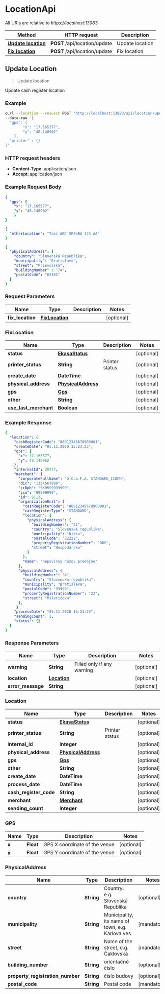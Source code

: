 # LocationApi

All URIs are relative to *https://localhost:13083*

Method | HTTP request | Description
------------- | ------------- | -------------
[**Update location**](LocationApiUpdate.md#UpdateLocation) | **POST** /api/location/update | Update location
[**Fix location**](LocationApiFix.md#FixLocation) | **POST** /api/location/update | Fix location

## Update Location

> Update location

Update cash register location

### Example

```bash
curl --location --request POST 'http://localhost:13083/api/location/update' \
--data-raw '{
  "gps": {
		"x": "17.165377",
		"y": "48.148962"
	},
  "printer" : {}
}'
```

### HTTP request headers

- **Content-Type**: application/json
- **Accept**: application/json

### Example Request Body

```yaml
{
  "gps": {
    "x": "17.165377",
    "y": "48.148962"
	}
}
```

```yaml
{
  "otherLocation": "Taxi ABC SPZ=BA 123 AA"
}
```

```yaml
{
  "physicalAddress": {
    "country": "Slovenská Republika",
    "municipality": "Bratislava",
    "street": "Prievozská",
    "buildingNumber" : "74",
    "postalCode": "82101"
  }
}
```

### Request Parameters

Name | Type | Description | Notes
------------ | ------------- | ------------- | -------------
**fix_location** | [**FixLocation**](LocationApiFix.md#FixLocation) |  | [optional] 

### FixLocation

Name | Type | Description | Notes
------------ | ------------- | ------------- | -------------
**status** | [**EkasaStatus**](EkasaStatus.md) |  | [optional] 
**printer_status** | **String** | Printer status | [optional] 
**create_date** | **DateTime** |  | [optional] 
**physical_address** | [**PhysicalAddress**](LocationApiFix.md#PhysicalAddress) |  | [optional] 
**gps** | [**Gps**](LocationApiFix.md#Gps) |  | [optional] 
**other** | **String** |  | [optional] 
**use_last_merchant** | **Boolean** |  | [optional] 

### Example Response

```yaml
{
  "location": {
    "cashRegisterCode": "88812345678900001",
    "createDate": "05.11.2020 15:23:23",
    "gps": {
      "x": 17.165377,
      "y": 48.148962
    },
    "internalId": 28427,
    "merchant": {
      "corporateFullName": "O.C.a.F.A. STANDARD_ICDPH",
      "dic": "1234567890",
      "icDph": "SK9999999999",
      "ico": "99999999",
      "id": 9113,
      "organizationUnit": {
        "cashRegisterCode": "88812345678900001",
        "cashRegisterType": "STANDARD",
        "location": {
          "physicalAddress": {
            "buildingNumber": "21",
            "country": "Slovenská republika",
            "municipality": "Nitra",
            "postalCode": "22222",
            "propertyRegistrationNumber": "980",
            "street": "Hospodárska"
          }
        },
        "name": "nepovinný názov predajne"
      },
      "physicalAddress": {
        "buildingNumber": "4",
        "country": "Slovenská republika",
        "municipality": "Bratislava",
        "postalCode": "99999",
        "propertyRegistrationNumber": "22",
        "street": "Miletičova"
      },
     }
    "processDate": "05.11.2020 15:23:23",
    "sendingCount": 1,
    "status": {}
  }
}
```

### Response Parameters

Name | Type | Description | Notes
------------ | ------------- | ------------- | -------------
**warning** | **String** | Filled only if any warning | [optional] 
**location** | [**Location**](LocationApiFix.md#Location) |  | [optional] 
**error_message** | **String** |  | [optional] 

### Location

Name | Type | Description | Notes
------------ | ------------- | ------------- | -------------
**status** | [**EkasaStatus**](EkasaStatus.md) |  | [optional] 
**printer_status** | **String** | Printer status | [optional] 
**internal_id** | **Integer** |  | [optional] 
**physical_address** | [**PhysicalAddress**](LocationApiFix.md#PhysicalAddress) |  | [optional] 
**gps** | [**Gps**](LocationApiFix.md#Gps) |  | [optional] 
**other** | **String** |  | [optional] 
**create_date** | **DateTime** |  | [optional] 
**process_date** | **DateTime** |  | [optional] 
**cash_register_code** | **String** |  | [optional] 
**merchant** | [**Merchant**](MerchantApiGet.md#Merchant) |  | [optional] 
**sending_count** | **Integer** |  | [optional] 

### GPS

Name | Type | Description | Notes
------------ | ------------- | ------------- | -------------
**x** | **Float** | GPS X coordinate of the venue | [optional] 
**y** | **Float** | GPS Y coordinate of the venue | [optional] 

### PhysicalAddress

Name | Type | Description | Notes
------------ | ------------- | ------------- | -------------
**country** | **String** | Country. e.g. Slovenská Republika | [optional] 
**municipality** | **String** | Municipality, its name of town, e.g. Karlova ves | [mandatory] 
**street** | **String** | Name of the street, e.g. Čaklovská | [mandatory] 
**building_number** | **String** | orientačné číslo | [optional] 
**property_registration_number** | **String** | číslo budovy | [optional] 
**postal_code** | **String** | Postal code | [mandatory] 